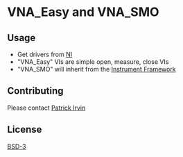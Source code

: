 # VNA_Easy and VNA_SMO

## Usage
- Get drivers from [NI](https://knowledge.ni.com/KnowledgeArticleDetails?id=kA03q000000x3XpCAI&l=en-US)
- "VNA_Easy" VIs are simple open, measure, close VIs
- "VNA_SMO" will inherit from the [Instrument Framework](https://github.com/levylabpitt/instrument-framework)

## Contributing

Please contact [Patrick Irvin](p.irvin@levylab.org)

## License

[BSD-3](https://opensource.org/licenses/BSD-3-Clause)
